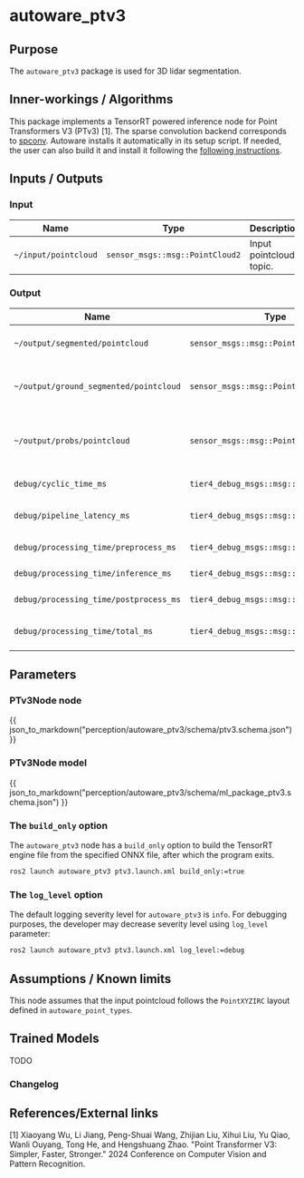 # autoware_ptv3

## Purpose

The `autoware_ptv3` package is used for 3D lidar segmentation.

## Inner-workings / Algorithms

This package implements a TensorRT powered inference node for Point Transformers V3 (PTv3) [1].
The sparse convolution backend corresponds to [spconv](https://github.com/traveller59/spconv).
Autoware installs it automatically in its setup script. If needed, the user can also build it and install it following the [following instructions](https://github.com/autowarefoundation/spconv_cpp).

## Inputs / Outputs

### Input

| Name                 | Type                            | Description             |
| -------------------- | ------------------------------- | ----------------------- |
| `~/input/pointcloud` | `sensor_msgs::msg::PointCloud2` | Input pointcloud topic. |

### Output

| Name                                   | Type                                    | Description                               |
| -------------------------------------- | --------------------------------------- | ----------------------------------------- |
| `~/output/segmented/pointcloud`        | `sensor_msgs::msg::PointCloud2`         | RGB segmented pointcloud.                 |
| `~/output/ground_segmented/pointcloud` | `sensor_msgs::msg::PointCloud2`         | Class probabilities segmented pointcloud. |
| `~/output/probs/pointcloud`            | `sensor_msgs::msg::PointCloud2`         | Pointcloud with the ground segmented out. |
| `debug/cyclic_time_ms`                 | `tier4_debug_msgs::msg::Float64Stamped` | Cyclic time (ms).                         |
| `debug/pipeline_latency_ms`            | `tier4_debug_msgs::msg::Float64Stamped` | Pipeline latency time (ms).               |
| `debug/processing_time/preprocess_ms`  | `tier4_debug_msgs::msg::Float64Stamped` | Preprocess (ms).                          |
| `debug/processing_time/inference_ms`   | `tier4_debug_msgs::msg::Float64Stamped` | Inference time (ms).                      |
| `debug/processing_time/postprocess_ms` | `tier4_debug_msgs::msg::Float64Stamped` | Postprocess time (ms).                    |
| `debug/processing_time/total_ms`       | `tier4_debug_msgs::msg::Float64Stamped` | Total processing time (ms).               |

## Parameters

### PTv3Node node

{{ json_to_markdown("perception/autoware_ptv3/schema/ptv3.schema.json") }}

### PTv3Node model

{{ json_to_markdown("perception/autoware_ptv3/schema/ml_package_ptv3.schema.json") }}

### The `build_only` option

The `autoware_ptv3` node has a `build_only` option to build the TensorRT engine file from the specified ONNX file, after which the program exits.

```bash
ros2 launch autoware_ptv3 ptv3.launch.xml build_only:=true
```

### The `log_level` option

The default logging severity level for `autoware_ptv3` is `info`. For debugging purposes, the developer may decrease severity level using `log_level` parameter:

```bash
ros2 launch autoware_ptv3 ptv3.launch.xml log_level:=debug
```

## Assumptions / Known limits

This node assumes that the input pointcloud follows the `PointXYZIRC` layout defined in `autoware_point_types`.

## Trained Models

TODO

### Changelog

## References/External links

[1] Xiaoyang Wu, Li Jiang, Peng-Shuai Wang, Zhijian Liu, Xihui Liu, Yu Qiao, Wanli Ouyang, Tong He, and Hengshuang Zhao. "Point Transformer V3: Simpler, Faster, Stronger." 2024 Conference on Computer Vision and Pattern Recognition. <!-- cspell:disable-line -->
